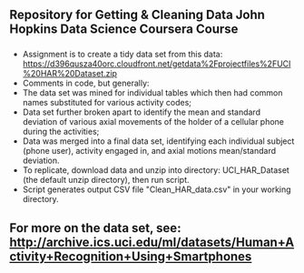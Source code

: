 ## Repository for Getting & Cleaning Data John Hopkins Data Science Coursera Course

### 
  * Assignment is to create a tidy data set from this data: https://d396qusza40orc.cloudfront.net/getdata%2Fprojectfiles%2FUCI%20HAR%20Dataset.zip 
  * Comments in code, but generally:
  * The data set was mined for individual tables which then had common names substituted for various activity codes;
  * Data set further broken apart to identify the mean and standard deviation of various axial movements of the holder of a cellular phone during the activities;
  * Data was merged into a final data set, identifying each individual subject (phone user), activity engaged in, and axial motions mean/standard deviation.
  * To replicate, download data and unzip into directory: UCI_HAR_Dataset (the default unzip directory), then run script.  
  * Script generates output CSV file "Clean_HAR_data.csv" in your working directory.
  
## For more on the data set, see: http://archive.ics.uci.edu/ml/datasets/Human+Activity+Recognition+Using+Smartphones 
